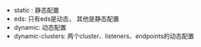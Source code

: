 
+ static : 静态配置
+ eds: 只有eds是动态， 其他是静态配置
+ dynamic: 动态配置
+ dynamic-clusters: 两个cluster、listeners、endpoints的动态配置

